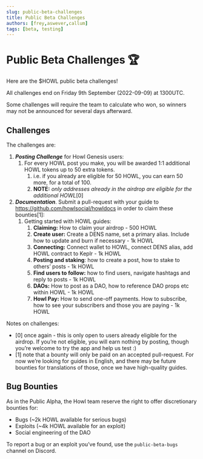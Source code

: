 ```yaml
---
slug: public-beta-challenges
title: Public Beta Challenges
authors: [frey,aswever,callum]
tags: [beta, testing]
---
```


# Public Beta Challenges 🏆

Here are the $HOWL public beta challenges!

All challenges end on Friday 9th September (2022-09-09) at 1300UTC.

Some challenges will require the team to calculate who won, so winners may not be announced for several days afterward.

## Challenges

The challenges are:

1. ***Posting Challenge*** for Howl Genesis users:
    1. For every HOWL post you make, you will be awarded 1:1 additional HOWL tokens up to 50 extra tokens.
        1. i.e. if you already are eligible for 50 HOWL, you can earn 50 more, for a total of 100.
        2. **NOTE:** *only addresses already in the airdrop are eligible for the additional HOWL*[0]
2. ***Documentation***. Submit a pull-request with your guide to https://github.com/howlsocial/howldocs in order to claim these bounties[1]:
    1. Getting started with HOWL guides:
        1. **Claiming:** How to claim your airdrop - 500 HOWL
        2. **Create user:** Create a DENS name, set a primary alias. Include how to update and burn if necessary - 1k HOWL
        3. **Connecting:** Connect wallet to HOWL, connect DENS alias, add HOWL contract to Keplr - 1k HOWL
        4. **Posting and staking**: how to create a post, how to stake to others’ posts - 1k HOWL
        5. **Find users to follow:** how to find users, navigate hashtags and reply to posts - 1k HOWL
        6. **DAOs:** How to post as a DAO, how to reference DAO props etc within HOWL - 1k HOWL
        7. **Howl Pay:** How to send one-off payments. How to subscribe, how to see your subscribers and those you are paying - 1k HOWL

Notes on challenges:

- [0] once again - this is only open to users already eligible for the airdrop. If you’re not eligible, you will earn nothing by posting, though you’re welcome to try the app and help us test :)
- [1] note that a bounty will only be paid on an accepted pull-request. For now we’re looking for guides in English, and there may be future bounties for translations of those, once we have high-quality guides.

## Bug Bounties

As in the Public Alpha, the Howl team reserve the right to offer discretionary bounties for:

- Bugs (~2k HOWL available for serious bugs)
- Exploits (~4k HOWL available for an exploit)
- Social engineering of the DAO

To report a bug or an exploit you’ve found, use the `public-beta-bugs` channel on Discord.
